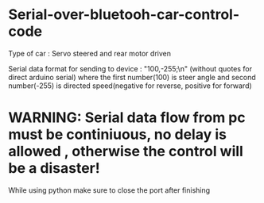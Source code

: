 # Serial-over-bluetooh-car-control-code

Type of car : Servo steered and rear motor driven 

Serial data format for sending to device : "100,-255;\n" (without quotes for direct arduino serial) where the first number(100) is steer angle and second number(-255) is directed speed(negative for reverse, positive for forward)

# WARNING: Serial data flow from pc must be continiuous, no delay is allowed , otherwise the control will be a disaster!

While using python make sure to close the port after finishing 
